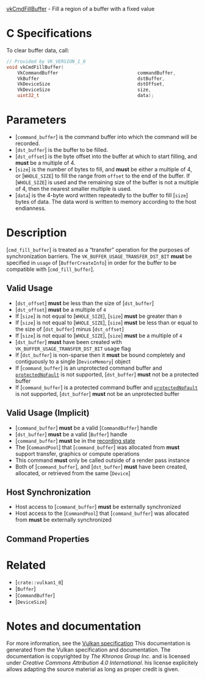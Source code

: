[vkCmdFillBuffer](https://www.khronos.org/registry/vulkan/specs/1.3-extensions/man/html/vkCmdFillBuffer.html) - Fill a region of a buffer with a fixed value

# C Specifications
To clear buffer data, call:
```c
// Provided by VK_VERSION_1_0
void vkCmdFillBuffer(
    VkCommandBuffer                             commandBuffer,
    VkBuffer                                    dstBuffer,
    VkDeviceSize                                dstOffset,
    VkDeviceSize                                size,
    uint32_t                                    data);
```

# Parameters
- [`command_buffer`] is the command buffer into which the command will be recorded.
- [`dst_buffer`] is the buffer to be filled.
- [`dst_offset`] is the byte offset into the buffer at which to start filling, and  **must**  be a multiple of 4.
- [`size`] is the number of bytes to fill, and  **must**  be either a multiple of 4, or [`WHOLE_SIZE`] to fill the range from `offset` to the end of the buffer. If [`WHOLE_SIZE`] is used and the remaining size of the buffer is not a multiple of 4, then the nearest smaller multiple is used.
- [`data`] is the 4-byte word written repeatedly to the buffer to fill [`size`] bytes of data. The data word is written to memory according to the host endianness.

# Description
[`cmd_fill_buffer`] is treated as a “transfer” operation for the
purposes of synchronization barriers.
The `VK_BUFFER_USAGE_TRANSFER_DST_BIT` **must**  be specified in `usage`
of [`BufferCreateInfo`] in order for the buffer to be compatible with
[`cmd_fill_buffer`].
## Valid Usage
-  [`dst_offset`] **must**  be less than the size of [`dst_buffer`]
-  [`dst_offset`] **must**  be a multiple of `4`
-    If [`size`] is not equal to [`WHOLE_SIZE`], [`size`] **must**  be greater than `0`
-    If [`size`] is not equal to [`WHOLE_SIZE`], [`size`] **must**  be less than or equal to the size of [`dst_buffer`] minus [`dst_offset`]
-    If [`size`] is not equal to [`WHOLE_SIZE`], [`size`] **must**  be a multiple of `4`
-  [`dst_buffer`] **must**  have been created with `VK_BUFFER_USAGE_TRANSFER_DST_BIT` usage flag
-    If [`dst_buffer`] is non-sparse then it  **must**  be bound completely and contiguously to a single [`DeviceMemory`] object
-    If [`command_buffer`] is an unprotected command buffer and [`protectedNoFault`](https://www.khronos.org/registry/vulkan/specs/1.3-extensions/html/vkspec.html#limits-protectedNoFault) is not supported, [`dst_buffer`] **must**  not be a protected buffer
-    If [`command_buffer`] is a protected command buffer and [`protectedNoFault`](https://www.khronos.org/registry/vulkan/specs/1.3-extensions/html/vkspec.html#limits-protectedNoFault) is not supported, [`dst_buffer`] **must**  not be an unprotected buffer

## Valid Usage (Implicit)
-  [`command_buffer`] **must**  be a valid [`CommandBuffer`] handle
-  [`dst_buffer`] **must**  be a valid [`Buffer`] handle
-  [`command_buffer`] **must**  be in the [recording state]()
-    The [`CommandPool`] that [`command_buffer`] was allocated from  **must**  support transfer, graphics or compute operations
-    This command  **must**  only be called outside of a render pass instance
-    Both of [`command_buffer`], and [`dst_buffer`] **must**  have been created, allocated, or retrieved from the same [`Device`]

## Host Synchronization
- Host access to [`command_buffer`] **must**  be externally synchronized
- Host access to the [`CommandPool`] that [`command_buffer`] was allocated from  **must**  be externally synchronized

## Command Properties

# Related
- [`crate::vulkan1_0`]
- [`Buffer`]
- [`CommandBuffer`]
- [`DeviceSize`]

# Notes and documentation
For more information, see the [Vulkan specification](https://www.khronos.org/registry/vulkan/specs/1.3-extensions/html/vkspec.html)
This documentation is generated from the Vulkan specification and documentation.
The documentation is copyrighted by *The Khronos Group Inc.* and is licensed under *Creative Commons Attribution 4.0 International*.
his license explicitely allows adapting the source material as long as proper credit is given.
        